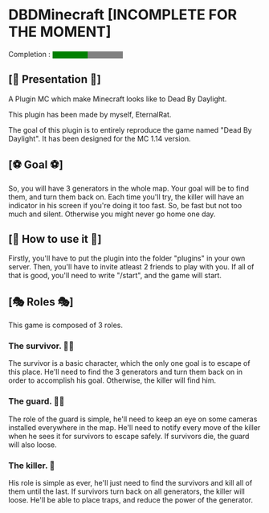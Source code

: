 # DBDMinecraft [INCOMPLETE FOR THE MOMENT]

Completion : <progress max="100" value="50" style="background-color: blue;"> </progress>

## [📖 Presentation 📖]

A Plugin MC which make Minecraft looks like to Dead By Daylight.

This plugin has been made by myself, EternalRat.

The goal of this plugin is to entirely reproduce the game named "Dead By Daylight".
It has been designed for the MC 1.14 version.

## [⚽ Goal ⚽]

So, you will have 3 generators in the whole map. Your goal will be to find them, and turn them back on.
Each time you'll try, the killer will have an indicator in his screen if you're doing it too fast.
So, be fast but not too much and silent. Otherwise you might never go home one day.

## [🔨 How to use it 🔨]

Firstly, you'll have to put the plugin into the folder "plugins" in your own server.
Then, you'll have to invite atleast 2 friends to play with you.
If all of that is good, you'll need to write "/start", and the game will start.

## [🎭 Roles 🎭]

This game is composed of 3 roles.

### The survivor. 🙎‍♂️

The survivor is a basic character, which the only one goal is to escape of this place.
He'll need to find the 3 generators and turn them back on in order to accomplish his goal.
Otherwise, the killer will find him.

### The guard. 👮‍♂️

The role of the guard is simple, he'll need to keep an eye on some cameras installed everywhere in the map.
He'll need to notify every move of the killer when he sees it for survivors to escape safely.
If survivors die, the guard will also loose.

### The killer. 🔪

His role is simple as ever, he'll just need to find the survivors and kill all of them until the last.
If survivors turn back on all generators, the killer will loose.
He'll be able to place traps, and reduce the power of the generator.